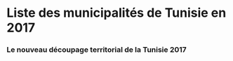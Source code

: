 # Liste des municipalités de Tunisie en 2017
### Le nouveau découpage territorial de la Tunisie 2017
